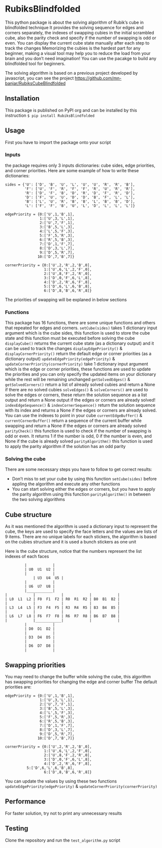 # RubiksBlindfolded
This python package is about the solving algorithm of Rubik’s cube in blindfolded technique 
It provides the solving sequence for edges and corners separately, the indexes of swapping cubies in the initial scrambled cube, also the parity check and specify if the number of swapping is odd or even. You can display the current cube state manually after each step to track the changes
Memorizing the cubies is the hardest part for any beginner, making a visual tool may help you to reduce the load from your brain and you don’t need imagination!
You can use the pacakge to build any blindfolded tool for beginners.

The solving algorithm is based on a previous project developed by javascript, you can see the project https://github.com/mn-banjar/RubiksCubeBlindfolded

## Installation
This package is published on PyPI org and can be installed by this instruction 
```$ pip install RubiksBlindfolded```

## Usage
First you have to import the package onto your script 

### Inputs
the package requires only 3 inputs dictionaries: cube sides, edge priorities, and corner priorities. Here are some example of how to write these dictionaries:
```
sides = {'U': ['D', 'B', 'U', 'L', 'U', 'U', 'R', 'R', 'B'],
         'F': ['U', 'F', 'R', 'F', 'F', 'R', 'U', 'R', 'R'],
         'R': ['D', 'F', 'B', 'D', 'R', 'D', 'F', 'R', 'D'],
         'D': ['F', 'U', 'U', 'D', 'D', 'B', 'F', 'L', 'L'],
         'B': ['L', 'U', 'R', 'B', 'B', 'L', 'B', 'B', 'D'],
         'L': ['F', 'F', 'B', 'U', 'L', 'D', 'L', 'L', 'L']}
			 
edgePriority = {0:['U',1,'B',1],
                1:['U',3,'L',1],
                2:['U',7,'F',1],
                3:['B',5,'L',3],
                4:['L',5,'F',3],
                5:['F',5,'R',3],
                6:['R',5,'B',3],
                7:['D',1,'F',7],
                8:['D',3,'L',7],
                9:['D',5,'R',7],
               10:['D',7,'B',7]}

cornerPriority = {0:['U',2,'R',2,'B',0],
                  1:['U',6,'L',2,'F',0],
                  2:['U',8,'F',2,'R',0],
                  3:['D',0,'F',6,'L',8],
                  4:['D',2,'R',6,'F',8],
                  5:['D',6,'L',6,'B',8],
                  6:['D',8,'B',6,'R',8]}
```
The priorities of swapping will be explaned in below sections 

### Functions
This package has 16 functions, there are some unique functions and others that repeated for edges and corners.
```setCube(sides)``` takes 1 dictionary input argument which is the cube sides, this function is used to store the cube state and this function must be executed before solving the cube
```displayCube()``` returns the current cube state (as a dictionary output) and it can be used to track the changes 
```displayEdgePriority()``` & ```displayCornerPriority()``` return the default edge or corner priorities (as a dictionary output)
```updateEdgePriority(edgePriority)``` & ```updateCornerPriority(cornerPriority)``` take 1 dictionary input argument which is the edge or corner priorities, these functions are used to update the priorities and you can only specify the updated items on your dictionary while the rest will be remaining unchanged
```getSolvedEdges()``` & ```getSolvedCorners()``` return a list of already solved cubies and return a None if there are no solved cubies
```solveEdges()``` & ```solveCorners()``` are used to solve the edges or corners, these return the solution sequence as a list output and return a None output if the edges or corners are already solved!
```indexEdgeSequence()``` & ```indexCornerSequence()``` return the solution sequence with its index and returns a None if the edges or corners are already solved. You can use the indexes to point in your cube
```currentEdgeBuffer()``` & ```currentCornerBuffer()``` return a sequence of the current buffer while swapping and return a None if the edges or corners are already solved
```parityCheck()``` this function is used to check if the number of swapping is odd or even. It returns 1 if the number is odd, 0 if the number is even, and None if the cube is already solved
```parityAlgorithm()``` this function is used to apply the parity algorithm if the solution has an odd parity

### Solving the cube
There are some necessary steps you have to follow to get correct results:
*  Don’t miss to set your cube by using this function ```setCube(sides)``` before appling the algorithm and execute any other functions 
*  You can start solving either the edges or corners, but you have to apply the parity algorithm using this function ```parityAlgorithm()``` in between the two solving algorithms


## Cube structure
As it was mentioned the algorithm is used a dictionary input to represent the cube, the keys are used to specify the face letters and the values are lists of 9 items. There are no unique labels for each stickers, the algorithm is based on the cubies structure and it is used a bunch stickers as one unit

Here is the cube structure, notice that the numbers represent the list indexes of each faces
```
	     |            |
	     | U0  U1  U2 |
	     |            |
             | U3  U4  U5 |
	     |            |
	     | U6  U7  U8 |
	     |____________|
|            |            |            |            |
| L0  L1  L2 | F0  F1  F2 | R0  R1  R2 | B0  B1  B2 |
|            |            |            |            |
| L3  L4  L5 | F3  F4  F5 | R3  R4  R5 | B3  B4  B5 |
|            |            |            |            |
| L6  L7  L8 | F6  F7  F8 | R6  R7  R8 | B6  B7  B8 |
|            |____________|            |            |
	     |            |
	     | D0  D1  D2 |
	     |            |
	     | D3  D4  D5 |
	     |            |
	     | D6  D7  D8 |
	     |            |
```

## Swapping priorities 
You may need to change the buffer while solving the cube, this algorithm has swapping priorities for changing the edge and corner buffer
The default priorities are:
```
edgePriority = {0:['U',1,'B',1],
                1:['U',3,'L',1],
                2:['U',7,'F',1],
                3:['B',5,'L',3],
                4:['L',5,'F',3],
                5:['F',5,'R',3],
                6:['R',5,'B',3],
                7:['D',1,'F',7],
                8:['D',3,'L',7],
                9:['D',5,'R',7],
               10:['D',7,'B',7]}

cornerPriority = {0:['U',2,'R',2,'B',0],
                  1:['U',6,'L',2,'F',0],
                  2:['U',8,'F',2,'R',0],
                  3:['D',0,'F',6,'L',8],
                  4:['D',2,'R',6,'F',8],
		  5:['D',6,'L',6,'B',8],
                  6:['D',8,'B',6,'R',8]}
```
					 
You can update the values by using these two functions ```updateEdgePriority(edgePriority)``` & ```updateCornerPriority(cornerPriority)``` 

## Performance
For faster solution, try not to print any unnecessary results

## Testing
Clone the repository and run the ```test_algorithm.py``` script

